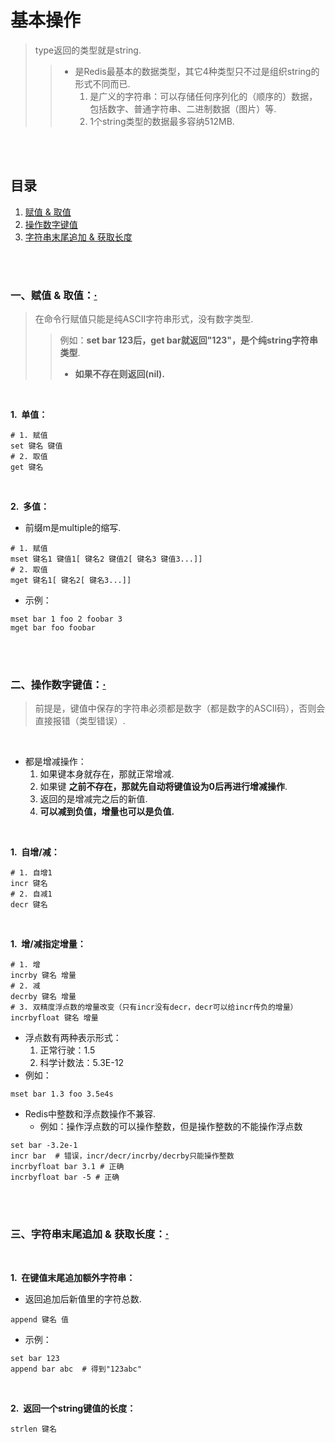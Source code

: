 # 基本操作
> type返回的类型就是string.
>
>> - 是Redis最基本的数据类型，其它4种类型只不过是组织string的形式不同而已.
>>    1. 是广义的字符串：可以存储任何序列化的（顺序的）数据，包括数字、普通字符串、二进制数据（图片）等.
>>    2. 1个string类型的数据最多容纳512MB.


<br><br>

## 目录

1. [赋值 & 取值]()
2. [操作数字键值]()
3. [字符串末尾追加 & 获取长度]()

<br><br>

### 一、赋值 & 取值：[·](#目录)
> 在命令行赋值只能是纯ASCII字符串形式，没有数字类型.
>
>> 例如：**set bar 123后，get bar就返回"123"，是个纯string字符串类型**.
>>
>> - **如果不存在则返回(nil).**

<br>

**1.&nbsp; 单值：**

```Shell
# 1. 赋值
set 键名 键值
# 2. 取值
get 键名
```

<br>

**2.&nbsp; 多值：**

- 前缀m是multiple的缩写.

```Shell
# 1. 赋值
mset 键名1 键值1[ 键名2 键值2[ 键名3 键值3...]]
# 2. 取值
mget 键名1[ 键名2[ 键名3...]]
```

- 示例：

```Shell
mset bar 1 foo 2 foobar 3
mget bar foo foobar
```

<br><br>

### 二、操作数字键值：[·](#目录)
> 前提是，键值中保存的字符串必须都是数字（都是数字的ASCII码），否则会直接报错（类型错误）.

<br>

- 都是增减操作：
   1. 如果键本身就存在，那就正常增减.
   2. 如果键 **之前不存在，那就先自动将键值设为0后再进行增减操作**.
   3. 返回的是增减完之后的新值.
   4. **可以减到负值，增量也可以是负值.**

<br>

**1.&nbsp; 自增/减：**

```Shell
# 1. 自增1
incr 键名
# 2. 自减1
decr 键名
```

<br>

**1.&nbsp; 增/减指定增量：**

```Shell
# 1. 增
incrby 键名 增量
# 2. 减
decrby 键名 增量
# 3. 双精度浮点数的增量改变（只有incr没有decr，decr可以给incr传负的增量）
incrbyfloat 键名 增量
```

- 浮点数有两种表示形式：
   1. 正常行驶：1.5
   2. 科学计数法：5.3E-12
- 例如：

```Shell
mset bar 1.3 foo 3.5e4s
```

- Redis中整数和浮点数操作不兼容.
   - 例如：操作浮点数的可以操作整数，但是操作整数的不能操作浮点数

```Shell
set bar -3.2e-1
incr bar  # 错误，incr/decr/incrby/decrby只能操作整数
incrbyfloat bar 3.1 # 正确
incrbyfloat bar -5 # 正确
```

<br><br>

### 三、字符串末尾追加 & 获取长度：[·](#目录)

<br>

**1.&nbsp; 在键值末尾追加额外字符串：**

- 返回追加后新值里的字符总数.

```Shell
append 键名 值
```

- 示例：

```Shell
set bar 123
append bar abc  # 得到"123abc"
```

<br>

**2.&nbsp; 返回一个string键值的长度：**

```Shell
strlen 键名
```
